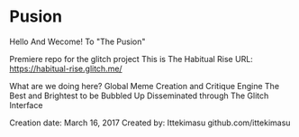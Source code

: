 # Pusion

Hello
And Wecome!
To "The Pusion"

Premiere repo for the glitch project
This is The Habitual Rise
URL: https://habitual-rise.glitch.me/

What are we doing here?
Global Meme Creation and Critique Engine
The Best and Brightest to be Bubbled Up
Disseminated through The Glitch Interface

Creation date: March 16, 2017
Created by: Ittekimasu
github.com/ittekimasu

